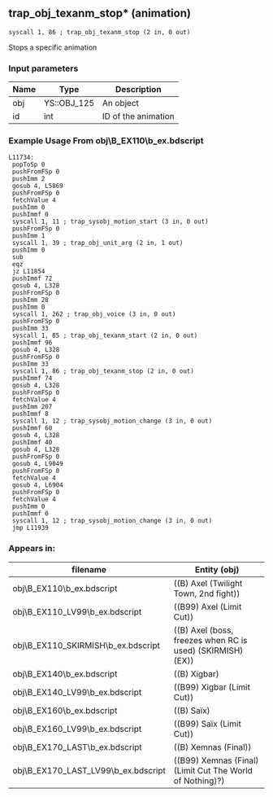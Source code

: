 ## trap_obj_texanm_stop* (animation)

`syscall 1, 86 ; trap_obj_texanm_stop (2 in, 0 out)`

Stops a specific animation

### Input parameters
| Name | Type | Description
|------|------|------------
| obj   | YS::OBJ_125   | An object
| id   | int   | ID of the animation


### Example Usage From obj\B_EX110\b_ex.bdscript
```plaintext
L11734:
 popToSp 0
 pushFromFSp 0
 pushImm 2
 gosub 4, L5869
 pushFromFSp 0
 fetchValue 4
 pushImm 0
 pushImmf 0
 syscall 1, 11 ; trap_sysobj_motion_start (3 in, 0 out)
 pushFromFSp 0
 pushImm 1
 syscall 1, 39 ; trap_obj_unit_arg (2 in, 1 out)
 pushImm 0
 sub 
 eqz 
 jz L11854
 pushImmf 72
 gosub 4, L328
 pushFromFSp 0
 pushImm 28
 pushImm 0
 syscall 1, 262 ; trap_obj_voice (3 in, 0 out)
 pushFromFSp 0
 pushImm 33
 syscall 1, 85 ; trap_obj_texanm_start (2 in, 0 out)
 pushImmf 96
 gosub 4, L328
 pushFromFSp 0
 pushImm 33
 syscall 1, 86 ; trap_obj_texanm_stop (2 in, 0 out)
 pushImmf 74
 gosub 4, L328
 pushFromFSp 0
 fetchValue 4
 pushImm 207
 pushImmf 8
 syscall 1, 12 ; trap_sysobj_motion_change (3 in, 0 out)
 pushImmf 60
 gosub 4, L328
 pushImmf 40
 gosub 4, L328
 pushFromFSp 0
 gosub 4, L9049
 pushFromFSp 0
 fetchValue 4
 gosub 4, L6904
 pushFromFSp 0
 fetchValue 4
 pushImm 0
 pushImmf 0
 syscall 1, 12 ; trap_sysobj_motion_change (3 in, 0 out)
 jmp L11939
```


### Appears in:
| filename | Entity (obj)
|----------|-------------
| obj\B_EX110\b_ex.bdscript       | ((B) Axel (Twilight Town, 2nd fight))          
| obj\B_EX110_LV99\b_ex.bdscript       | ((B99) Axel (Limit Cut))          
| obj\B_EX110_SKIRMISH\b_ex.bdscript       | ((B) Axel (boss, freezes when RC is used) (SKIRMISH) (EX))          
| obj\B_EX140\b_ex.bdscript       | ((B) Xigbar)          
| obj\B_EX140_LV99\b_ex.bdscript       | ((B99) Xigbar (Limit Cut))          
| obj\B_EX160\b_ex.bdscript       | ((B) Saïx)          
| obj\B_EX160_LV99\b_ex.bdscript       | ((B99) Saïx (Limit Cut))          
| obj\B_EX170_LAST\b_ex.bdscript       | ((B) Xemnas (Final))          
| obj\B_EX170_LAST_LV99\b_ex.bdscript       | ((B99) Xemnas (Final) (Limit Cut The World of Nothing)?)          



